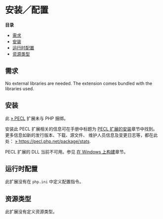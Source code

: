 安装／配置
==========

**目录**

-   [需求](/stats/setup.html#需求)
-   [安装](/stats/setup.html#安装)
-   [运行时配置](/stats/setup.html#运行时配置)
-   [资源类型](/stats/setup.html#资源类型)

需求
----

No external libraries are needed. The extension comes bundled with the
libraries used.

安装
----

此 <a href="https://pecl.php.net/" class="link external">» PECL</a>
扩展未与 PHP 捆绑。

安装此 PECL 扩展相关的信息可在手册中标题为
<a href="/install/pecl.html" class="link">PECL 扩展的安装</a>章节中找到。更多信息如新的发行版本、下载、源文件、
维护人员信息及变更日志等，都在此处：
<a href="https://pecl.php.net/package/stats" class="link external">» https://pecl.php.net/package/stats</a>.

PECL 扩展的 DLL 当前不可用。参见
<a href="/install/windows/legacy/index.html#install.windows.legacy.building" class="link">在 Windows 上构建</a>章节。

运行时配置
----------

此扩展没有在 `php.ini` 中定义配置指令。

资源类型
--------

此扩展没有定义资源类型。
